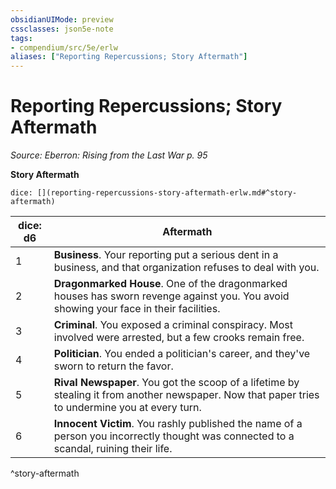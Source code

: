 ```yaml
---
obsidianUIMode: preview
cssclasses: json5e-note
tags:
- compendium/src/5e/erlw
aliases: ["Reporting Repercussions; Story Aftermath"]
---
```

# Reporting Repercussions; Story Aftermath
*Source: Eberron: Rising from the Last War p. 95* 

**Story Aftermath**

`dice: [](reporting-repercussions-story-aftermath-erlw.md#^story-aftermath)`

| dice: d6 | Aftermath |
|----------|-----------|
| 1 | **Business**. Your reporting put a serious dent in a business, and that organization refuses to deal with you. |
| 2 | **Dragonmarked House**. One of the dragonmarked houses has sworn revenge against you. You avoid showing your face in their facilities. |
| 3 | **Criminal**. You exposed a criminal conspiracy. Most involved were arrested, but a few crooks remain free. |
| 4 | **Politician**. You ended a politician's career, and they've sworn to return the favor. |
| 5 | **Rival Newspaper**. You got the scoop of a lifetime by stealing it from another newspaper. Now that paper tries to undermine you at every turn. |
| 6 | **Innocent Victim**. You rashly published the name of a person you incorrectly thought was connected to a scandal, ruining their life. |
^story-aftermath